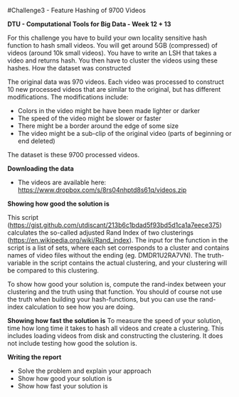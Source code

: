 #Challenge3 - Feature Hashing of 9700 Videos

**DTU - Computational Tools for Big Data - Week 12 + 13**

For this challenge you have to build your own locality sensitive hash function to hash small videos. You will get around 5GB (compressed) of videos (around 10k small videos). You have to write an LSH that takes a video and returns hash. You then have to cluster the videos using these hashes. How the dataset was constructed

The original data was 970 videos. Each video was processed to construct 10 new processed videos that are similar to the original, but has different modifications. The modifications include:
- Colors in the video might be have been made lighter or darker
- The speed of the video might be slower or faster
- There might be a border around the edge of some size
- The video might be a sub-clip of the original video (parts of beginning or end deleted)

The dataset is these 9700 processed videos.
 
**Downloading the data**
- The videos are available here: https://www.dropbox.com/s/8rs04nhptd8s61q/videos.zip

**Showing how good the solution is**

This script (https://gist.github.com/utdiscant/213b6c1bdad5f93bd5d1ca1a7eece375) calculates the so-called adjusted Rand Index of two clusterings (https://en.wikipedia.org/wiki/Rand_index). The input for the function in the script is a list of sets, where each set corresponds to a cluster and contains names of video files without the ending (eg. DMDR1U2RA7VN). The truth-variable in the script contains the actual clustering, and your clustering will be compared to this clustering.

To show how good your solution is, compute the rand-index between your clustering and the truth using that function. You should of course not use the truth when building your hash-functions, but you can use the rand-index calculation to see how you are doing.

**Showing how fast the solution is**
To measure the speed of your solution, time how long time it takes to hash all videos and create a clustering. This includes loading videos from disk and constructing the clustering. It does not include testing how good the solution is.

**Writing the report**
- Solve the problem and explain your approach
- Show how good your solution is
- Show how fast your solution is
